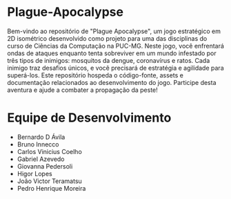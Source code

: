 # Plague-Apocalypse
Bem-vindo ao repositório de "Plague Apocalypse", um jogo estratégico em 2D isométrico desenvolvido como projeto para uma das disciplinas do curso de Ciências da Computação na PUC-MG. Neste jogo, você enfrentará ondas de ataques enquanto tenta sobreviver em um mundo infestado por três tipos de inimigos: mosquitos da dengue, coronavírus e ratos. Cada inimigo traz desafios únicos, e você precisará de estratégia e agilidade para superá-los. Este repositório hospeda o código-fonte, assets e documentação relacionados ao desenvolvimento do jogo. Participe desta aventura e ajude a combater a propagação da peste!

# Equipe de Desenvolvimento
- Bernardo D Ávila
- Bruno Innecco
- Carlos Vinicius Coelho
- Gabriel Azevedo
- Giovanna Pedersoli
- Higor Lopes
- João Victor Teramatsu
- Pedro Henrique Moreira
